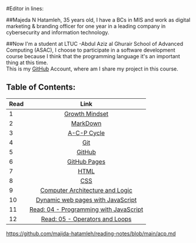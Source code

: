 #Editor in lines: 

##Majeda N Hatamleh, 35 years old,  I have a BCs in MIS and work as digital marketing & branding officer for one year in a leading company in cybersecurity and information technology. 

##Now I'm a student at LTUC -Abdul Aziz al Ghurair School of Advanced Computing (ASAC), I choose to participate in a software development course because I think that the programming language it's an important thing at this time.  
This is my [GitHub](https://github.com/majida-hatamleh) Account, where am I share my project in this course.


## Table of Contents:

Read       | Link     
 ------------- |:-------------:
1    | [Growth Mindset](https://github.com/majida-hatamleh/reading-notes/blob/main/Growth_Mindset)
2    | [MarkDown](https://github.com/majida-hatamleh/reading-notes/blob/main/markdown.md) 
3    | [A-C-P Cycle](https://github.com/majida-hatamleh/reading-notes/blob/main/acp.md)
4    | [Git](https://github.com/majida-hatamleh/reading-notes/blob/main/git.md)
5    | [GitHub](https://github.com/majida-hatamleh/reading-notes/blob/main/github.md)
6    | [GitHub Pages](https://github.com/majida-hatamleh/reading-notes/blob/main/github_pages.md)
7    | [HTML ](https://github.com/majida-hatamleh/reading-notes/blob/main/HTML5_Layout_and_Extra_Markup)|
8    | [ CSS ](https://github.com/majida-hatamleh/reading-notes/blob/main/HTML_and_CSS)
9    | [Computer Architecture and Logic](https://github.com/majida-hatamleh/reading-notes/blob/main/computers)
10   | [Dynamic web pages with JavaScript ](https://github.com/majida-hatamleh/reading-notes/blob/main/java_script)
11    | [Read: 04 - Programming with JavaScript]()
12   | [Read: 05 - Operators and Loops ]()















https://github.com/majida-hatamleh/reading-notes/blob/main/acp.md
